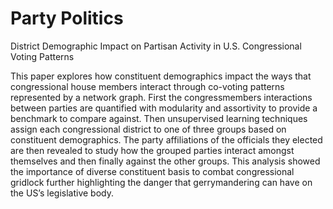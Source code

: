 # Party Politics
District Demographic Impact on Partisan Activity in U.S. Congressional Voting Patterns


This paper explores how constituent demographics impact the ways that congressional house members interact through co-voting patterns represented by a network graph. First the congressmembers interactions between parties are quantified with modularity and assortivity to provide a benchmark to compare against. Then unsupervised learning techniques assign each congressional district to one of three groups based on constituent demographics. The party affiliations of the officials they elected are then revealed to study how the grouped parties interact amongst themselves and then finally against the other groups. This analysis showed the importance of diverse constituent basis to combat congressional gridlock further highlighting the danger that gerrymandering can have on the US’s legislative body.
